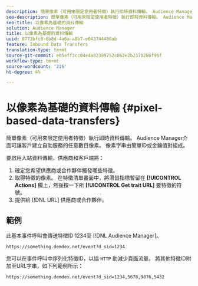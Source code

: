 ```yaml
---
description: 簡單像素（可用來限定使用者特徵）執行即時資料傳輸。 Audience Manager介面可讓客戶建立自助服務的任意數目像素。 像素字串由簡單ID或金鑰值對組成。
seo-description: 簡單像素（可用來限定使用者特徵）執行即時資料傳輸。 Audience Manager介面可讓客戶建立自助服務的任意數目像素。 像素字串由簡單ID或金鑰值對組成。
seo-title: 以像素為基礎的資料傳輸
solution: Audience Manager
title: 以像素為基礎的資料傳輸
uuid: 8773bfc0-6b8d-4a6a-a8b7-e043744486ab
feature: Inbound Data Transfers
translation-type: tm+mt
source-git-commit: e05eff3cc04e4a82399752c862e2b2370286f96f
workflow-type: tm+mt
source-wordcount: '216'
ht-degree: 4%

---
```



# 以像素為基礎的資料傳輸 {#pixel-based-data-transfers}

簡單像素（可用來限定使用者特徵）執行即時資料傳輸。 Audience Manager介面可讓客戶建立自助服務的任意數目像素。 像素字串由簡單ID或金鑰值對組成。

<!-- c_rt_inbound_pixel_transfers.xml -->

要啟用入站資料傳輸，供應商和客戶端將：

1. 確定您希望供應商或合作夥伴觸發哪些特徵。
1. 取得特徵的像素。 在特徵清單畫面中，將滑鼠指標暫留在 **[!UICONTROL Actions]** 欄上，然後按一下所 **[!UICONTROL Get trait URL]** 要特徵的符號。
1. 提供給 [!DNL URL] 供應商或合作夥伴。

## 範例

此基本事件呼叫會傳送特徵ID 1234至 [!DNL Audience Manager]。

```
https://something.demdex.net/event?d_sid=1234
```

您可以在事件呼叫中序列化特徵ID，以協 `HTTP` 助減少頁面流量。 將其他特徵ID附加至URL字串，如下列範例所示：

```
https://something.demdex.net/event?d_sid=1234,5678,9876,5432
```
